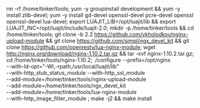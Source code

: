 rm -rf /home/tinker/tools;
yum -y groupinstall development && yum -y install zlib-devel;
yum -y install  gd-devel openssl-devel pcre-devel openssl openssl-devel  lua-devel; 
export LUAJIT_LIB=/opt/luajit/lib && export LUAJIT_INC=/opt/luajit/include/luajit-2.0;
mkdir -p /home/tinker/tools && cd /home/tinker/tools;
git clone -b 2.2 https://github.com/vkholodkov/nginx-upload-module && git clone https://github.com/simpl/ngx_devel_kit && git clone https://github.com/openresty/lua-nginx-module;
wget http://nginx.org/download/nginx-1.10.2.tar.gz && tar -xvf nginx-1.10.2.tar.gz;
cd  /home/tinker/tools/nginx-1.10.2;
./configure --prefix=/opt/nginx \
--with-ld-opt="-Wl,-rpath,/usr/local/luajit/lib" \
--with-http_stub_status_module --with-http_ssl_module \
--add-module=/home/tinker/tools/nginx-upload-module \
--add-module=/home/tinker/tools/ngx_devel_kit \
--add-module=/home/tinker/tools/lua-nginx-module \
--with-http_image_filter_module ;
make -j2 && make install